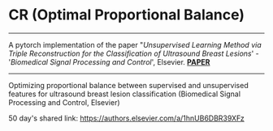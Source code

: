 
# CR (Optimal Proportional Balance)
___
A pytorch implementation of the paper "*Unsupervised Learning Method via Triple Reconstruction for the Classification of Ultrasound Breast Lesions*' - '*Biomedical Signal Processing and Control*', Elsevier. [**PAPER**](https://www.sciencedirect.com/science/article/pii/S1746809423008765)

___

Optimizing proportional balance between supervised and unsupervised features for ultrasound breast lesion classification (Biomedical Signal Processing and Control, Elsevier)


50 day's shared link: https://authors.elsevier.com/a/1hnUB6DBR39XFz
